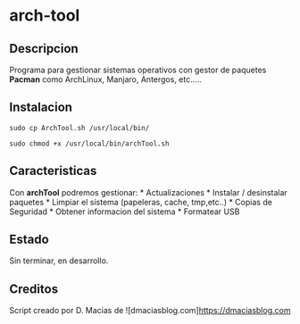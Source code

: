 # arch-tool

## Descripcion
Programa para gestionar sistemas operativos con gestor de paquetes **Pacman** como ArchLinux, Manjaro, Antergos, etc.....

## Instalacion

```
sudo cp ArchTool.sh /usr/local/bin/
```
```
sudo chmod +x /usr/local/bin/archTool.sh
```

## Caracteristicas
Con **archTool** podremos gestionar:
    * Actualizaciones
    * Instalar / desinstalar paquetes
    * Limpiar el sistema (papeleras, cache, tmp,etc..)
    * Copias de Seguridad
    * Obtener informacion del sistema
    * Formatear USB

## Estado
Sin terminar, en desarrollo.

## Creditos
Script creado por D. Macias de ![dmaciasblog.com]https://dmaciasblog.com
